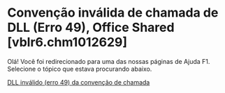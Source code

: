 
# Convenção inválida de chamada de DLL (Erro 49), Office Shared [vblr6.chm1012629]

Olá! Você foi redirecionado para uma das nossas páginas de Ajuda F1. Selecione o tópico que estava procurando abaixo.

[DLL inválido (erro 49) da convenção de chamada](http://msdn.microsoft.com/library/bf8ccbbe-87fa-8de4-dfd6-97642feee087%28Office.15%29.aspx)
